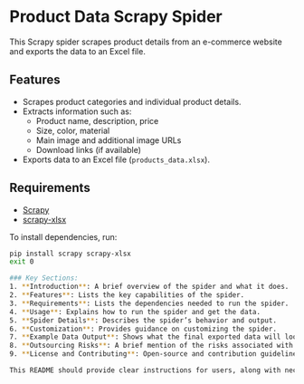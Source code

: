 # Product Data Scrapy Spider

This Scrapy spider scrapes product details from an e-commerce website and exports the data to an Excel file.

## Features
- Scrapes product categories and individual product details.
- Extracts information such as:
  - Product name, description, price
  - Size, color, material
  - Main image and additional image URLs
  - Download links (if available)
- Exports data to an Excel file (`products_data.xlsx`).

## Requirements
- [Scrapy](https://scrapy.org/)
- [scrapy-xlsx](https://pypi.org/project/scrapy-xlsx/)

To install dependencies, run:
```bash
pip install scrapy scrapy-xlsx
exit 0

### Key Sections:
1. **Introduction**: A brief overview of the spider and what it does.
2. **Features**: Lists the key capabilities of the spider.
3. **Requirements**: Lists the dependencies needed to run the spider.
4. **Usage**: Explains how to run the spider and get the data.
5. **Spider Details**: Describes the spider’s behavior and output.
6. **Customization**: Provides guidance on customizing the spider.
7. **Example Data Output**: Shows what the final exported data will look like in Excel.
8. **Outsourcing Risks**: A brief mention of the risks associated with outsourcing the scraping work, and how to mitigate them.
9. **License and Contributing**: Open-source and contribution guidelines.

This README should provide clear instructions for users, along with necessary precautions when outsourcing the work. Let me know if you'd like to refine any section further!
